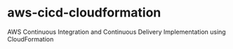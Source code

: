 # aws-cicd-cloudformation
AWS Continuous Integration and Continuous Delivery Implementation using CloudFormation
